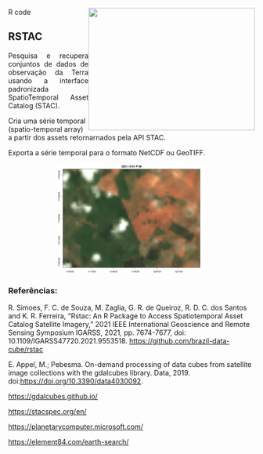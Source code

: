 R code <img src="https://data.inpe.br/bdc/web/wp-content/uploads/2023/05/cubo-brazil-data-cube-bdc.png" align="right" height="250" width="340"/>




## RSTAC

<p align="justify">
Pesquisa e recupera conjuntos de dados de observação da Terra usando a interface padronizada SpatioTemporal Asset Catalog (STAC).

Cria uma série temporal (spatio-temporal array) a partir dos assets retornarnados pela API STAC.

Exporta a série temporal para o formato NetCDF ou GeoTIFF.


<p align="center" width="60%">
    <img width="60%" src="./animate.gif"> 
</p>


### Referências:

R. Simoes, F. C. de Souza, M. Zaglia, G. R. de Queiroz, R. D. C. dos Santos and K. R. Ferreira, “Rstac: An R Package to Access Spatiotemporal Asset Catalog Satellite Imagery,” 2021 IEEE International Geoscience and Remote Sensing Symposium IGARSS, 2021, pp. 7674-7677, doi: 10.1109/IGARSS47720.2021.9553518. <https://github.com/brazil-data-cube/rstac>

E. Appel, M.; Pebesma. On-demand processing of data cubes from satellite image collections with the gdalcubes library. Data, 2019. doi:https://doi.org/10.3390/data4030092.

https://gdalcubes.github.io/

https://stacspec.org/en/

https://planetarycomputer.microsoft.com/

https://element84.com/earth-search/

